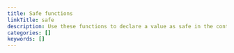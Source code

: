 ```yaml
---
title: Safe functions
linkTitle: safe
description: Use these functions to declare a value as safe in the context of Go's html/template package.
categories: []
keywords: []
---
```

